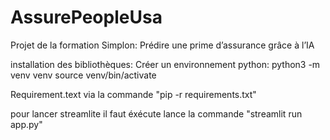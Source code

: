 # AssurePeopleUsa
Projet de la formation Simplon: Prédire une prime d’assurance grâce à l’IA

installation des bibliothèques:
Créer un environnement python:
python3 -m venv venv
source venv/bin/activate

Requirement.text via la commande "pip -r requirements.txt"

pour lancer streamlite il faut éxécute lance la commande "streamlit run app.py"


